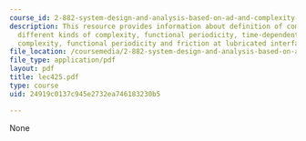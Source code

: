 ```yaml
---
course_id: 2-882-system-design-and-analysis-based-on-ad-and-complexity-theories-spring-2005
description: This resource provides information about definition of complexity, four
  different kinds of complexity, functional periodicity, time-dependent combinatorial
  complexity, functional periodicity and friction at lubricated interface.
file_location: /coursemedia/2-882-system-design-and-analysis-based-on-ad-and-complexity-theories-spring-2005/24919c0137c945e2732ea746183230b5_lec425.pdf
file_type: application/pdf
layout: pdf
title: lec425.pdf
type: course
uid: 24919c0137c945e2732ea746183230b5

---
```

None